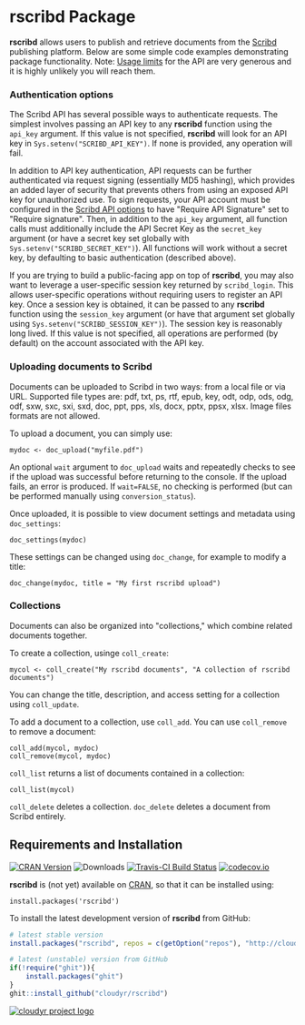 # rscribd Package #

**rscribd** allows users to publish and retrieve documents from the [Scribd](http://www.scribd.com/) publishing platform. Below are some simple code examples demonstrating package functionality. Note: [Usage limits](http://www.scribd.com/developers/platform#limits) for the API are very generous and it is highly unlikely you will reach them.

### Authentication options ###

The Scribd API has several possible ways to authenticate requests. The simplest involves passing an API key to any **rscribd** function using the `api_key` argument. If this value is not specified, **rscribd** will look for an API key in `Sys.setenv("SCRIBD_API_KEY")`. If none is provided, any operation will fail.

In addition to API key authentication, API requests can be further authenticated via request signing (essentially MD5 hashing), which provides an added layer of security that prevents others from using an exposed API key for unauthorized use. To sign requests, your API account must be configured in the [Scribd API options](http://www.scribd.com/account-settings/api) to have "Require API Signature" set to "Require signature". Then, in addition to the `api_key` argument, all function calls must additionally include the API Secret Key as the `secret_key` argument (or have a secret key set globally with `Sys.setenv("SCRIBD_SECRET_KEY")`). All functions will work without a secret key, by defaulting to basic authentication (described above).

If you are trying to build a public-facing app on top of **rscribd**, you may also want to leverage a user-specific session key returned by `scribd_login`. This allows user-specific operations without requiring users to register an API key. Once a session key is obtained, it can be passed to any **rscribd** function using the `session_key` argument (or have that argument set globally using `Sys.setenv("SCRIBD_SESSION_KEY")`). The session key is reasonably long lived. If this value is not specified, all operations are performed (by default) on the account associated with the API key.

### Uploading documents to Scribd ###

Documents can be uploaded to Scribd in two ways: from a local file or via URL. Supported file types are: pdf, txt, ps, rtf, epub, key, odt, odp, ods, odg, odf, sxw, sxc, sxi, sxd, doc, ppt, pps, xls, docx, pptx, ppsx, xlsx. Image files formats are not allowed.

To upload a document, you can simply use:

```
mydoc <- doc_upload("myfile.pdf")
```

An optional `wait` argument to `doc_upload` waits and repeatedly checks to see if the upload was successful before returning to the console. If the upload fails, an error is produced. If `wait=FALSE`, no checking is performed (but can be performed manually using `conversion_status`).

Once uploaded, it is possible to view document settings and metadata using `doc_settings`:

```
doc_settings(mydoc)
```

These settings can be changed using `doc_change`, for example to modify a title:

```
doc_change(mydoc, title = "My first rscribd upload")
```

### Collections ###

Documents can also be organized into "collections," which combine related documents together.

To create a collection, usinge `coll_create`:

```
mycol <- coll_create("My rscribd documents", "A collection of rscribd documents")
```

You can change the title, description, and access setting for a collection using `coll_update`.

To add a document to a collection, use `coll_add`. You can use `coll_remove` to remove a document:

```
coll_add(mycol, mydoc)
coll_remove(mycol, mydoc)
```

`coll_list` returns a list of documents contained in a collection:

```
coll_list(mycol)
```

`coll_delete` deletes a collection. `doc_delete` deletes a document from Scribd entirely.

## Requirements and Installation ##

[![CRAN Version](http://www.r-pkg.org/badges/version/rscribd)](https://cran.r-project.org/package=rscribd)
![Downloads](http://cranlogs.r-pkg.org/badges/rscribd)
[![Travis-CI Build Status](https://travis-ci.org/cloudyr/rscribd.png?branch=master)](https://travis-ci.org/cloudyr/rscribd)
[![codecov.io](http://codecov.io/github/cloudyr/rscribd/coverage.svg?branch=master)](http://codecov.io/github/cloudyr/rscribd?branch=master)

**rscribd** is (not yet) available on [CRAN](http://cran.r-project.org/web/packages/rscribd/index.html), so that it can be installed using:

```
install.packages('rscribd')
```

To install the latest development version of **rscribd** from GitHub:

```R
# latest stable version
install.packages("rscribd", repos = c(getOption("repos"), "http://cloudyr.github.io/drat"))

# latest (unstable) version from GitHub
if(!require("ghit")){
    install.packages("ghit")
}
ghit::install_github("cloudyr/rscribd")
```

[![cloudyr project logo](http://i.imgur.com/JHS98Y7.png)](https://github.com/cloudyr)
